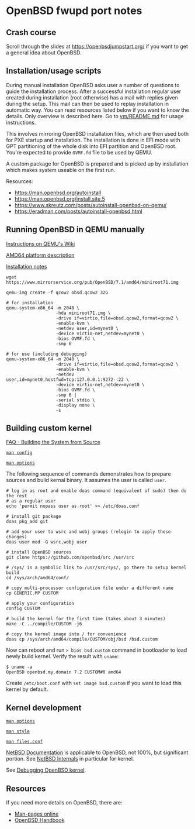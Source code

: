 # OpenBSD fwupd port notes

## Crash course

Scroll through the slides at https://openbsdjumpstart.org/ if you want to get a
general idea about OpenBSD.

## Installation/usage scripts

During manual installation OpenBSD asks user a number of questions to guide
the installation process. After a successful installation regular user created
during installation (root otherwise) has a mail with replies given during the
setup. This mail can then be used to replay installation in automatic way. You
can read resources listed below if you want to know the details. Only overview
is described here. Go to [vm/README.md](vm/README.md) for usage instructions.

This involves mirroring OpenBSD installation files, which are then used both for
PXE startup and installation. The installation is done in EFI mode with GPT
partitioning of the whole disk into EFI partition and OpenBSD root. You're
expected to provide `OVMF.fd` file to be used by QEMU.

A custom package for OpenBSD is prepared and is picked up by installation which
makes system useable on the first run.

Resources:
 * https://man.openbsd.org/autoinstall
 * https://man.openbsd.org/install.site.5
 * https://www.skreutz.com/posts/autoinstall-openbsd-on-qemu/
 * https://eradman.com/posts/autoinstall-openbsd.html

## Running OpenBSD in QEMU manually

[Instructions on QEMU's Wiki](https://wiki.qemu.org/Hosts/BSD#OpenBSD)

[AMD64 platform description](https://www.openbsd.org/amd64.html)

[Installation notes](https://ftp.openbsd.org/pub/OpenBSD/7.1/amd64/INSTALL.amd64)

```
wget https://www.mirrorservice.org/pub/OpenBSD/7.1/amd64/miniroot71.img

qemu-img create -f qcow2 obsd.qcow2 32G

# for installation
qemu-system-x86_64 -m 2048 \
                   -hda miniroot71.img \
                   -drive if=virtio,file=obsd.qcow2,format=qcow2 \
                   -enable-kvm \
                   -netdev user,id=mynet0 \
                   -device virtio-net,netdev=mynet0 \
                   -bios OVMF.fd \
                   -smp 6

# for use (including debugging)
qemu-system-x86_64 -m 2048 \
                   -drive if=virtio,file=obsd.qcow2,format=qcow2 \
                   -enable-kvm \
                   -netdev user,id=mynet0,hostfwd=tcp:127.0.0.1:9272-:22 \
                   -device virtio-net,netdev=mynet0 \
                   -bios OVMF.fd \
                   -smp 6 |
                   -serial stdio \
                   -display none \
                   -s
```

## Building custom kernel

[FAQ - Building the System from Source](https://www.openbsd.org/faq/faq5.html#Custom)

[`man config`](https://man.openbsd.org/config)

[`man options`](https://man.openbsd.org/options)

The following sequence of commands demonstrates how to prepare sources and build
kernal binary. It assumes the user is called `user`.

```
# log in as root and enable doas command (equivalent of sudo) then do the rest
# as a regular user
echo 'permit nopass user as root' >> /etc/doas.conf
```

```
# install git package
doas pkg_add git

# add your user to wsrc and wobj groups (relogin to apply these changes)
doas user mod -G wsrc,wobj user

# install OpenBSD sources
git clone https://github.com/openbsd/src /usr/src

# /sys/ is a symbolic link to /usr/src/sys/, go there to setup kernel build
cd /sys/arch/amd64/conf/

# copy multi-processor configuration file under a different name
cp GENERIC.MP CUSTOM

# apply your configuration
config CUSTOM

# build the kernel for the first time (takes about 3 minutes)
make -C ../compile/CUSTOM -j6

# copy the kernel image into / for convenience
doas cp /sys/arch/amd64/compile/CUSTOM/obj/bsd /bsd.custom
```

Now can reboot and run `> bios bsd.custom` command in bootloader to load newly
build kernel. Verify the result with `uname`:

```
$ uname -a
OpenBSD openbsd.my.domain 7.2 CUSTOM#0 amd64
```

Create `/etc/boot.conf` with `set image bsd.custom` if you want to load this
kernel by default.

## Kernel development

[`man options`](https://man.openbsd.org/options)

[`man style`](https://man.openbsd.org/style)

[`man files.conf`](https://man.openbsd.org/files.conf)

[NetBSD Documentation](https://www.netbsd.org/docs/) is applicable to OpenBSD,
not 100%, but significant portion. See
[NetBSD Internals](https://www.netbsd.org/docs/internals/en/index.html) in
particular for kernel.

See [Debugging OpenBSD kernel](./kernel-debugging.md).

## Resources

If you need more details on OpenBSD, there are:

 * [Man-pages online](https://man.openbsd.org/intro.7)
 * [OpenBSD Handbook](https://www.openbsdhandbook.com/)
